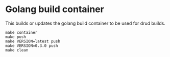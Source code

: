 # Golang build container

This builds or updates the golang build container to be used for drud builds.

```
make container
make push
make VERSION=latest push
make VERSION=0.3.0 push
make clean
```
